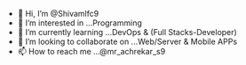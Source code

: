 - 👋 Hi, I’m @Shivamlfc9
- 👀 I’m interested in ...Programming
- 🌱 I’m currently learning ...DevOps & (Full Stacks-Developer)
- 💞️ I’m looking to collaborate on ...Web/Server & Mobile APPs
- 📫 How to reach me ...@mr_achrekar_s9

<!---
Shivamlfc9/Shivamlfc9 is a ✨ special ✨ repository because its `README.md` (this file) appears on your GitHub profile.
You can click the Preview link to take a look at your changes.
--->
